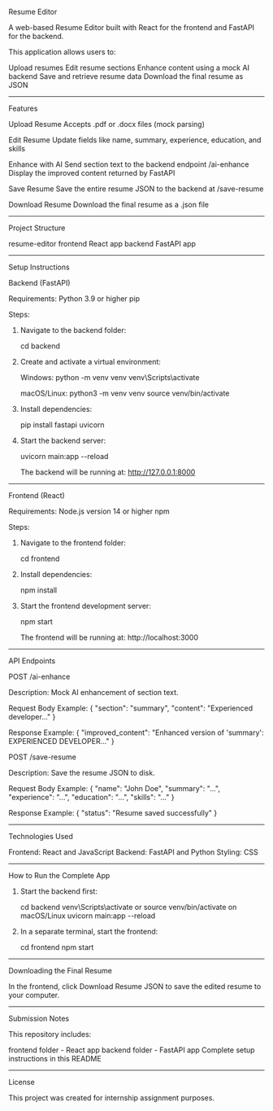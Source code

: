Resume Editor

A web-based Resume Editor built with React for the frontend and FastAPI for the backend.

This application allows users to:

Upload resumes
Edit resume sections
Enhance content using a mock AI backend
Save and retrieve resume data
Download the final resume as JSON

---

Features

Upload Resume
Accepts .pdf or .docx files (mock parsing)

Edit Resume
Update fields like name, summary, experience, education, and skills

Enhance with AI
Send section text to the backend endpoint /ai-enhance
Display the improved content returned by FastAPI

Save Resume
Save the entire resume JSON to the backend at /save-resume

Download Resume
Download the final resume as a .json file

---

Project Structure

resume-editor
  frontend   React app
  backend    FastAPI app

---

Setup Instructions

Backend (FastAPI)

Requirements:
Python 3.9 or higher
pip

Steps:

1. Navigate to the backend folder:

   cd backend

2. Create and activate a virtual environment:

   Windows:
   python -m venv venv
   venv\Scripts\activate

   macOS/Linux:
   python3 -m venv venv
   source venv/bin/activate

3. Install dependencies:

   pip install fastapi uvicorn

4. Start the backend server:

   uvicorn main:app --reload

   The backend will be running at:
   http://127.0.0.1:8000

---

Frontend (React)

Requirements:
Node.js version 14 or higher
npm

Steps:

1. Navigate to the frontend folder:

   cd frontend

2. Install dependencies:

   npm install

3. Start the frontend development server:

   npm start

   The frontend will be running at:
   http://localhost:3000

---

API Endpoints

POST /ai-enhance

Description:
Mock AI enhancement of section text.

Request Body Example:
{
  "section": "summary",
  "content": "Experienced developer..."
}

Response Example:
{
  "improved_content": "Enhanced version of 'summary': EXPERIENCED DEVELOPER..."
}

POST /save-resume

Description:
Save the resume JSON to disk.

Request Body Example:
{
  "name": "John Doe",
  "summary": "...",
  "experience": "...",
  "education": "...",
  "skills": "..."
}

Response Example:
{
  "status": "Resume saved successfully"
}

---

Technologies Used

Frontend: React and JavaScript
Backend: FastAPI and Python
Styling: CSS

---

How to Run the Complete App

1. Start the backend first:

   cd backend
   venv\Scripts\activate   or   source venv/bin/activate on macOS/Linux
   uvicorn main:app --reload

2. In a separate terminal, start the frontend:

   cd frontend
   npm start

---

Downloading the Final Resume

In the frontend, click Download Resume JSON to save the edited resume to your computer.

---

Submission Notes

This repository includes:

frontend folder - React app
backend folder - FastAPI app
Complete setup instructions in this README

---

License

This project was created for internship assignment purposes.
